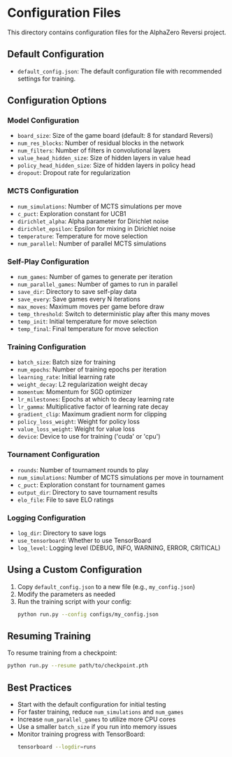 # Configuration Files

This directory contains configuration files for the AlphaZero Reversi project.

## Default Configuration

- `default_config.json`: The default configuration file with recommended settings for training.

## Configuration Options

### Model Configuration
- `board_size`: Size of the game board (default: 8 for standard Reversi)
- `num_res_blocks`: Number of residual blocks in the network
- `num_filters`: Number of filters in convolutional layers
- `value_head_hidden_size`: Size of hidden layers in value head
- `policy_head_hidden_size`: Size of hidden layers in policy head
- `dropout`: Dropout rate for regularization

### MCTS Configuration
- `num_simulations`: Number of MCTS simulations per move
- `c_puct`: Exploration constant for UCB1
- `dirichlet_alpha`: Alpha parameter for Dirichlet noise
- `dirichlet_epsilon`: Epsilon for mixing in Dirichlet noise
- `temperature`: Temperature for move selection
- `num_parallel`: Number of parallel MCTS simulations

### Self-Play Configuration
- `num_games`: Number of games to generate per iteration
- `num_parallel_games`: Number of games to run in parallel
- `save_dir`: Directory to save self-play data
- `save_every`: Save games every N iterations
- `max_moves`: Maximum moves per game before draw
- `temp_threshold`: Switch to deterministic play after this many moves
- `temp_init`: Initial temperature for move selection
- `temp_final`: Final temperature for move selection

### Training Configuration
- `batch_size`: Batch size for training
- `num_epochs`: Number of training epochs per iteration
- `learning_rate`: Initial learning rate
- `weight_decay`: L2 regularization weight decay
- `momentum`: Momentum for SGD optimizer
- `lr_milestones`: Epochs at which to decay learning rate
- `lr_gamma`: Multiplicative factor of learning rate decay
- `gradient_clip`: Maximum gradient norm for clipping
- `policy_loss_weight`: Weight for policy loss
- `value_loss_weight`: Weight for value loss
- `device`: Device to use for training ('cuda' or 'cpu')

### Tournament Configuration
- `rounds`: Number of tournament rounds to play
- `num_simulations`: Number of MCTS simulations per move in tournament
- `c_puct`: Exploration constant for tournament games
- `output_dir`: Directory to save tournament results
- `elo_file`: File to save ELO ratings

### Logging Configuration
- `log_dir`: Directory to save logs
- `use_tensorboard`: Whether to use TensorBoard
- `log_level`: Logging level (DEBUG, INFO, WARNING, ERROR, CRITICAL)

## Using a Custom Configuration

1. Copy `default_config.json` to a new file (e.g., `my_config.json`)
2. Modify the parameters as needed
3. Run the training script with your config:
   ```bash
   python run.py --config configs/my_config.json
   ```

## Resuming Training

To resume training from a checkpoint:

```bash
python run.py --resume path/to/checkpoint.pth
```

## Best Practices

- Start with the default configuration for initial testing
- For faster training, reduce `num_simulations` and `num_games`
- Increase `num_parallel_games` to utilize more CPU cores
- Use a smaller `batch_size` if you run into memory issues
- Monitor training progress with TensorBoard:
  ```bash
  tensorboard --logdir=runs
  ```
